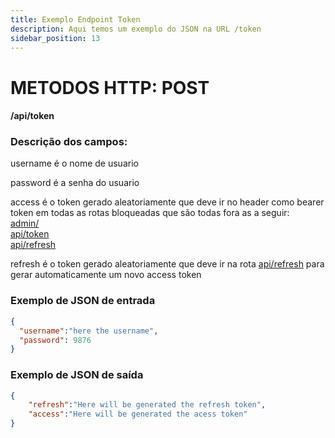 ```yaml
---
title: Exemplo Endpoint Token
description: Aqui temos um exemplo do JSON na URL /token 
sidebar_position: 13
---
```

# METODOS HTTP: POST
#### /api/token
### Descrição dos campos:

username é o nome de usuario

password é a senha do usuario

access é o token gerado aleatoriamente que deve ir no header como bearer token em todas as rotas bloqueadas que são todas fora as a seguir:      
[admin/](.admin)  
[api/token](./token)   
[api/refresh](./refresh) 

refresh é o token gerado aleatoriamente que deve ir na rota  [api/refresh](./refresh)  para gerar automaticamente um novo access token
### Exemplo de JSON de entrada
```json
{
  "username":"here the username",
  "password": 9876
}
```
### Exemplo de JSON de saída
```json
{
    "refresh":"Here will be generated the refresh token",
    "access":"Here will be generated the acess token"
}
```
